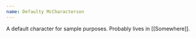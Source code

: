 ```yaml
---
name: Defaulty McCharacterson
---
```


A default character for sample purposes. Probably lives in [[Somewhere]].